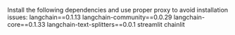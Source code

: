 Install the following dependencies and use proper proxy to avoid installation issues:
langchain==0.1.13
langchain-community==0.0.29
langchain-core==0.1.33
langchain-text-splitters==0.0.1
streamlit
chainlit
